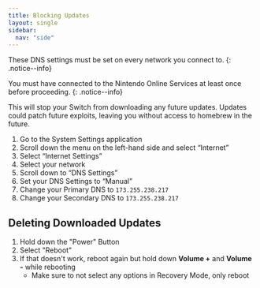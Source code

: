 ```yaml
---
title: Blocking Updates
layout: single
sidebar:
  nav: "side"
---
```


These DNS settings must be set on every network you connect to.
{: .notice--info}

You must have connected to the Nintendo Online Services at least once before proceeding.
{: .notice--info}

This will stop your Switch from downloading any future updates. Updates could patch future exploits, leaving you without access to homebrew in the future.

1. Go to the System Settings application
2. Scroll down the menu on the left-hand side and select “Internet”
3. Select “Internet Settings”
4. Select your network
5. Scroll down to “DNS Settings”
6. Set your DNS Settings to “Manual”
7. Change your Primary DNS to `173.255.238.217`
8. Change your Secondary DNS to `173.255.238.217`

## Deleting Downloaded Updates

1. Hold down the "Power" Button
2. Select "Reboot"
3. If that doesn't work, reboot again but hold down **Volume +** and **Volume -** while rebooting
	- Make sure to not select any options in Recovery Mode, only reboot
